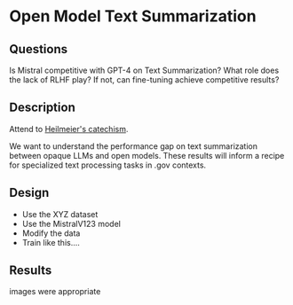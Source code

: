 # Open Model Text Summarization

## Questions

Is Mistral competitive with GPT-4 on Text Summarization?
What role does the lack of RLHF play?
If not, can fine-tuning achieve competitive results?

## Description

Attend to [Heilmeier's catechism](https://www.darpa.mil/work-with-us/heilmeier-catechism).

We want to understand the performance gap on text summarization between opaque LLMs and open models.  These results will inform a recipe for specialized text processing tasks in .gov contexts.

## Design

- Use the XYZ dataset <link to data>
- Use the MistralV123 model <link to code>
- Modify the data
- Train like this....

## Results

images were appropriate
